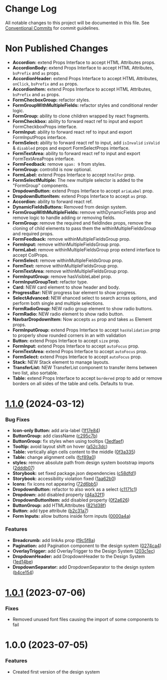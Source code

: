 # Change Log

All notable changes to this project will be documented in this file.
See [Conventional Commits](https://conventionalcommits.org) for commit guidelines.

# Non Published Changes

- **Accordion:** extend Props Interface to accept HTML Attributes props.
- **AccordionBody:** extend Props Interface to accept HTML Attributes, `bsPrefix` and `as` props.
- **AccordionHeader:** extend Props Interface to accept HTML Attributes, `onClick`, `bsPrefix` and `as` props.
- **AccordionItem:** extend Props Interface to accept HTML Attributes, `bsPrefix` and `as` props.
- **FormChecboxGroup:** refactor styles.
- **FormGroupWithMultipleFields:** refactor styles and conditional render logic.
- **FormGroup:** ability to clone children wrapped by react fragments.
- **FormCheckbox:** ability to forward react ref to input and export FormCheckboxProps interface.
- **FormInput:** ability to forward react ref to input and export FormInputProps interface.
- **FormSelect:** ability to forward react ref to input, add `isInvalid` `isValid` & `disabled` props and export FormSelectProps interface.
- **FormTextArea:** ability to forward react ref to input and export FormTextAreaProps interface.
- **FormFeedback:** remove `span: 9` from styles.
- **FormGroup:** controlId is now optional.
- **FormLabel:** extend Props Interface to accept `htmlFor` prop.
- **FormSelectMultiple:** The new multiple selector is added to the "FormGroup" components.
- **DropdownButton:** extend Props Interface to accept `ariaLabel` prop.
- **DropdownButtonItem:** extend Props Interface to accept `as` prop.
- **Accordion:** ability to forward react ref.
- **DynamicFieldsButtons:** Removed from design system.
- **FormGroupWithMultipleFields:** remove withDynamicFields prop and remove logic to handle adding or removing fields.
- **FormGroup:** remove the required and fieldIndex props, remove the cloning of child elements to pass them the withinMultipleFieldsGroup and required props.
- **FormFeedback:** remove withinMultipleFieldsGroup prop.
- **FormInput:** remove withinMultipleFieldsGroup prop.
- **FormLabel:** remove withinMultipleFieldsGroup prop extend interface to accept ColProps.
- **FormSelect:** remove withinMultipleFieldsGroup prop.
- **FormText:** remove withinMultipleFieldsGroup prop.
- **FormTextArea:** remove withinMultipleFieldsGroup prop.
- **FormInputGroup:** remove hasVisibleLabel prop.
- **FormInputGroupText:** refactor type.
- **Card:** NEW card element to show header and body.
- **ProgressBar:** NEW progress bar element to show progress.
- **SelectAdvanced:** NEW ehanced select to search across options, and perform both single and multiple selections.
- **FormRadioGroup:** NEW radio group element to show radio buttons.
- **FormRadio:** NEW radio element to show radio button.
- **NavbarDropdownItem:** Now accepts `as` prop and takes `as` Element props.
- **FormInputGroup:** extend Props Interface to accept `hasValidation` prop to properly show rounded corners in an <InputGroup> with validation
- **Button:** extend Props Interface to accept `size` prop.
- **FormInput:** extend Props Interface to accept `autoFocus` prop.
- **FormTextArea:** extend Props Interface to accept `autoFocus` prop.
- **FormSelect:** extend Props Interface to accept `autoFocus` prop.
- **Stack:** NEW Stack element to manage layouts.
- **TransferList:** NEW TransferList component to transfer items between two list, also sortable.
- **Table:** extend Props Interface to accept `bordered` prop to add or remove borders on all sides of the table and cells. Defaults to true.

# [1.1.0](https://github.com/IQSS/dataverse-frontend/compare/@iqss/dataverse-design-system@1.0.1...@iqss/dataverse-design-system@1.1.0) (2024-03-12)

### Bug Fixes

- **Icon-only Button:** add aria-label ([1f17e84](https://github.com/IQSS/dataverse-frontend/commit/1f17e84edf50c6780f8854f28e214386d9b5dc05))
- **ButtonGroup:** add className ([c295c7b](https://github.com/IQSS/dataverse-frontend/commit/c295c7b914759c37f705b511381dc3e878f55684))
- **ButtonGroup:** fix styles when using tooltips ([3edfaef](https://github.com/IQSS/dataverse-frontend/commit/3edfaef4f931a6a0b511b09d2a3326371c867f6d))
- **Tooltip:** avoid layout shift on hover ([a52c3dc](https://github.com/IQSS/dataverse-frontend/commit/a52c3dc972642f6b4e39ef1ed795300a8c5e6528))
- **Table:** vertically align cells content to the middle ([0f3a335](https://github.com/IQSS/dataverse-frontend/commit/0f3a3352afb3de77d34c634473c46502a415a20b))
- **Table:** change alignment cells ([fcf89a0](https://github.com/IQSS/dataverse-frontend/commit/fcf89a078ed2d09eac0f3d6673e45efc3445fabe))
- **styles:** remove absolute path from design system bootstrap imports ([2dddb07](https://github.com/IQSS/dataverse-frontend/commit/2dddb07e11b6d0abf8ac70c70d991173463cc5eb))
- **Storybook:** set fixed package.json dependencies ([c58dfd1](https://github.com/IQSS/dataverse-frontend/commit/c58dfd143e4ac46dc3507ffe737b663530fd3f35))
- **Storybook:** accessibility violation fixed ([1aa62b0](https://github.com/IQSS/dataverse-frontend/commit/1aa62b0e7f9108f132995c501836baae0811870a))
- **Icons:** fix icons not appearing ([72d6bb5](https://github.com/IQSS/dataverse-frontend/commit/72d6bb5fcc518f50fbf2543f0a33a5d0561dbbc5))
- **DropdownButton:** refactor to also work as a select ([c1171c1](https://github.com/IQSS/dataverse-frontend/commit/c1171c1c0e149fc81811d3469ec046f6b6c3f928))
- **Dropdown:** add disabled property ([d4a32f1](https://github.com/IQSS/dataverse-frontend/commit/d4a32f10ea6d9e94f7e149886f1044e68afc53dd))
- **DropdownButtonItem:** add disabled property ([0f2a626](https://github.com/IQSS/dataverse-frontend/commit/0f2a626c7201c90b35ec05823e56efc21be82bcd))
- **ButtonGroup:** add HTMLAttributes ([821d38f](https://github.com/IQSS/dataverse-frontend/commit/821d38ff53a73dc4f478854e275781d933d920b5))
- **Button:** add type attribute ([b2c31a7](https://github.com/IQSS/dataverse-frontend/commit/b2c31a7c230c07522d8fce539fa28fafaf26dc95))
- **Form Inputs:** allow buttons inside form inputs ([0000a4a](https://github.com/IQSS/dataverse-frontend/commit/0000a4a8fd75d63d8b49e0963698d387e081f5de))

### Features

- **Breadcrumb:** add linkAs prop ([f9c5f8a](https://github.com/IQSS/dataverse-frontend/commit/f9c5f8a896b2fb67c025cb90b6f971b529e2a3ef))
- **Pagination:** add Pagination component to the design system ([0274ca4](https://github.com/IQSS/dataverse-frontend/commit/0274ca4581eb6d3d4e11880af1a6eee390e1a7b8))
- **OverlayTrigger:** add OverlayTrigger to the Design System ([203c1ec](https://github.com/IQSS/dataverse-frontend/commit/203c1ecbf195379363559ab4e5c3d93f3710aa82))
- **DropdownHeader:** add DropdownHeader to the Design System ([1ed14be](https://github.com/IQSS/dataverse-frontend/commit/1ed14bebb021363e6490812eb05c834926ffb2d9))
- **DropdownSeparator:** add DropdownSeparator to the design system ([b4ce154](https://github.com/IQSS/dataverse-frontend/commit/b4ce154a9df880b6b5dfa993bf86c12ffbc926d2))

# [1.0.1](https://github.com/IQSS/dataverse-frontend/compare/@iqss/dataverse-design-system@1.0.0...@iqss/dataverse-design-system@1.0.1) (2023-07-06)

### Fixes

- Removed unused font files causing the import of some components to fail

# 1.0.0 (2023-07-05)

### Features

- Created first version of the design system
